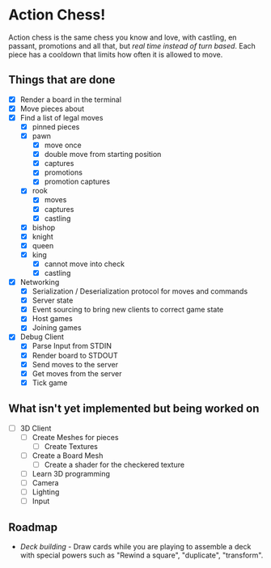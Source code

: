 # Action Chess!

Action chess is the same chess you know and love, with castling, en passant, promotions and all that, but _real time instead of turn based_. Each piece has a cooldown that limits how often it is allowed to move.

## Things that are done

- [x] Render a board in the terminal
- [x] Move pieces about
- [x] Find a list of legal moves
  - [x] pinned pieces
  - [x] pawn
    - [x] move once
    - [x] double move from starting position
    - [x] captures
    - [x] promotions
    - [x] promotion captures
  - [x] rook
    - [x] moves
    - [x] captures
    - [x] castling
  - [x] bishop
  - [x] knight
  - [x] queen
  - [x] king
    - [x] cannot move into check
    - [x] castling

- [x] Networking
    - [x] Serialization / Deserialization protocol for moves and commands
    - [x] Server state
    - [x] Event sourcing to bring new clients to correct game state
    - [x] Host games
    - [x] Joining games

- [x] Debug Client
    - [x] Parse Input from STDIN
    - [x] Render board to STDOUT
    - [x] Send moves to the server
    - [x] Get moves from the server
    - [x] Tick game

## What isn't yet implemented but being worked on
- [ ] 3D Client
    - [ ] Create Meshes for pieces
        - [ ] Create Textures
    - [ ] Create a Board Mesh
        - [ ] Create a shader for the checkered texture
    - [ ] Learn 3D programming
    - [ ] Camera
    - [ ] Lighting
    - [ ] Input

## Roadmap

- _Deck building_ - Draw cards while you are playing to assemble a deck with special powers such as "Rewind a square", "duplicate", "transform".
